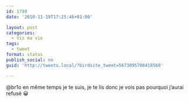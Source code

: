 ```yaml
---
id: 1780
date: '2010-11-19T17:25:46+01:00'

layout: post
categories:
  - Vis ma vie
tags:
  - tweet
format: status
publish_social: no
guid: 'http://tweets.local/?birdsite_tweet=5673095700418560'

---
```


@br1o en même temps je te suis, je te lis donc je vois pas pourquoi j’aurai refusé 😀